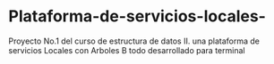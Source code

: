 # Plataforma-de-servicios-locales-
Proyecto No.1 del curso de estructura de datos II. una plataforma de servicios Locales con Arboles B todo desarrollado para terminal 

